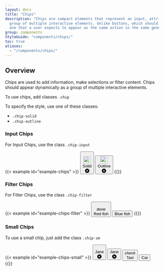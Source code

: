```yaml
---
layout: docs
title: "Chips"
description: "Chips are compact elements that represent an input, attribute, or action. Chips should appear dynamically as a
  group of multiple interactive elements. Unlike buttons, which should be a consistent and familiar call to action,
  one that a user expects to appear as the same action in the same general area."
group: components
StyleGuide: "components/chips/"
toc: true
aliases:
  - "/components/chips/"
---
```


## Overview

Chips are used to add information, make selections or filter content. Chips should appear
dynamically as a group of multiple interactive elements.

To use chips, add classes `.chip`

To specify the style, use one of these classes:

- `.chip-solid`
- `.chip-outline`

### Input Chips

For Input Chips, use the class `.chip-input`

{{< example id="example-chips" >}}
<button class="chip chip-solid chip-input" type="button">
  <div class="chip-thumbnail">
    <img src="/img/headshot.png" height="24" width="24" alt="">
  </div>
  <div class="chip-text">Solid</div>
  <div class="chip-delete-right">
    <svg xmlns="http://www.w3.org/2000/svg" fill="currentColor" height="16" width="16" viewBox="0 0 32 32">
      <path d="M16 30c7.72 0 14-6.28 14-14S23.72 2 16 2 2 8.28 2 16s6.28 14 14 14zm-5.06-16.94a1.49 1.49 0 0 1 0-2.12 1.49 1.49 0 0 1 2.12 0L16 13.88l2.94-2.94a1.49 1.49 0 0 1 2.12 0c.59.59.59 1.53 0 2.12L18.12 16l2.94 2.94c.59.59.59 1.53 0 2.12-.29.29-.68.44-1.06.44s-.77-.15-1.06-.44L16 18.12l-2.94 2.94c-.29.29-.68.44-1.06.44s-.77-.15-1.06-.44a1.49 1.49 0 0 1 0-2.12L13.88 16l-2.94-2.94z" />
    </svg>
  </div>
</button>

<button class="chip chip-outline chip-input ms-2" type="button">
  <div class="chip-thumbnail">
    <img src="/img/headshot.png" height="24" width="24" alt="">
  </div>
  <div class="chip-text">Outline</div>
  <div class="chip-delete-right">
    <svg xmlns="http://www.w3.org/2000/svg" fill="currentColor" height="16" width="16" viewBox="0 0 32 32">
      <path d="M16 30c7.72 0 14-6.28 14-14S23.72 2 16 2 2 8.28 2 16s6.28 14 14 14zm-5.06-16.94a1.49 1.49 0 0 1 0-2.12 1.49 1.49 0 0 1 2.12 0L16 13.88l2.94-2.94a1.49 1.49 0 0 1 2.12 0c.59.59.59 1.53 0 2.12L18.12 16l2.94 2.94c.59.59.59 1.53 0 2.12-.29.29-.68.44-1.06.44s-.77-.15-1.06-.44L16 18.12l-2.94 2.94c-.29.29-.68.44-1.06.44s-.77-.15-1.06-.44a1.49 1.49 0 0 1 0-2.12L13.88 16l-2.94-2.94z" />
    </svg>
  </div>
</button>
{{</ example >}}

### Filter Chips

For Filter Chips, use the class `.chip-filter`

{{< example id="example-chips-filter" >}}
<button class="chip chip-solid chip-filter" type="button">
  <div class="chip-icon-left"><i class="modus-icons notranslate" aria-hidden="true">done</i></div>
  <div class="chip-text">Red fish</div>
</button>

<button class="chip chip-outline chip-filter ms-2" type="button">
  <div class="chip-text">Blue fish</div>
</button>
{{</ example >}}

### Small Chips

To use a small chip, just add the class `.chip-sm`

{{< example id="example-chips-small" >}}
<button class="chip chip-sm chip-solid chip-input" type="button">
  <div class="chip-thumbnail">
    <img src="/img/headshot.png" alt="">
  </div>
  <div class="chip-text">Jane</div>
  <div class="chip-delete-right">
    <svg xmlns="http://www.w3.org/2000/svg" fill="currentColor" height="16" width="16" viewBox="0 0 32 32">
      <path d="M16 30c7.72 0 14-6.28 14-14S23.72 2 16 2 2 8.28 2 16s6.28 14 14 14zm-5.06-16.94a1.49 1.49 0 0 1 0-2.12 1.49 1.49 0 0 1 2.12 0L16 13.88l2.94-2.94a1.49 1.49 0 0 1 2.12 0c.59.59.59 1.53 0 2.12L18.12 16l2.94 2.94c.59.59.59 1.53 0 2.12-.29.29-.68.44-1.06.44s-.77-.15-1.06-.44L16 18.12l-2.94 2.94c-.29.29-.68.44-1.06.44s-.77-.15-1.06-.44a1.49 1.49 0 0 1 0-2.12L13.88 16l-2.94-2.94z"/>
    </svg>
  </div>
</button>

<button class="chip chip-sm chip-outline chip-input" type="button">
  <div class="chip-thumbnail">
    <img src="/img/headshot.png" alt="">
  </div>
  <div class="chip-text">Jane</div>
  <div class="chip-delete-right">
    <svg xmlns="http://www.w3.org/2000/svg" fill="currentColor" height="16" width="16" viewBox="0 0 32 32">
      <path d="M16 30c7.72 0 14-6.28 14-14S23.72 2 16 2 2 8.28 2 16s6.28 14 14 14zm-5.06-16.94a1.49 1.49 0 0 1 0-2.12 1.49 1.49 0 0 1 2.12 0L16 13.88l2.94-2.94a1.49 1.49 0 0 1 2.12 0c.59.59.59 1.53 0 2.12L18.12 16l2.94 2.94c.59.59.59 1.53 0 2.12-.29.29-.68.44-1.06.44s-.77-.15-1.06-.44L16 18.12l-2.94 2.94c-.29.29-.68.44-1.06.44s-.77-.15-1.06-.44a1.49 1.49 0 0 1 0-2.12L13.88 16l-2.94-2.94z"/>
    </svg>
  </div>
</button>

<button class="chip chip-sm chip-solid chip-filter active" type="button">
  <div class="chip-icon-left"><i class="modus-icons notranslate" aria-hidden="true">check</i></div>
  <div class="chip-text">Taxi</div>
</button>

<button class="chip chip-sm chip-outline chip-filter" type="button">
  <div class="chip-text">Car</div>
</button>
{{</ example >}}
